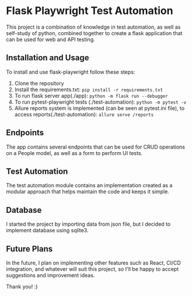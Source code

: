 # Flask Playwright Test Automation

This project is a combination of knowledge in test automation, as well as self-study of python, combined together to create a flask application that can be used for web and API testing.

## Installation and Usage

To install and use flask-playwright follow these steps:
  1. Clone the repository 
  2. Install the requirements.txt: `pip install -r requirements.txt` 
  3. To run flask server app(./app): `python -m flask run --debugger`
  4. To run pytest-playwright tests (./test-automation): `python -m pytest -v`
  5. Allure reports system is implemented (can be seen at pytest.ini file), to access reports(./test-automation): `allure serve /reports`

## Endpoints

The app contains several endpoints that can be used for CRUD operations on a People model, as well as a form to perform UI tests.

## Test Automation

The test automation module contains an implementation created as a modular approach that helps maintain the code and keeps it simple.

## Database
I started the project by importing data from json file, but I decided to implement database using sqlite3.

## Future Plans

In the future, I plan on implementing other features such as React, CI/CD integration, and whatever will suit this project, so I'll be happy to accept suggestions and improvement ideas.

Thank you! :)

